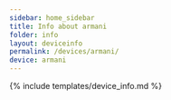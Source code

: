 ```yaml
---
sidebar: home_sidebar
title: Info about armani
folder: info
layout: deviceinfo
permalink: /devices/armani/
device: armani
---
```

{% include templates/device_info.md %}
